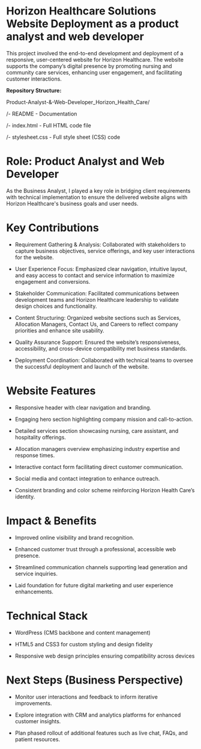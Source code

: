 # Horizon Healthcare Solutions Website Deployment as a product analyst and web developer

This project involved the end-to-end development and deployment of a responsive, user-centered website for Horizon Healthcare. The website supports the company’s digital presence by promoting nursing and community care services, enhancing user engagement, and facilitating customer interactions.

**Repository Structure:**

Product-Analyst-&-Web-Developer_Horizon_Health_Care/

/- README - Documentation

/- index.html - Full HTML code file

/- stylesheet.css - Full style sheet (CSS) code

# Role: Product Analyst and Web Developer

As the Business Analyst, I played a key role in bridging client requirements with technical implementation to ensure the delivered website aligns with Horizon Healthcare's business goals and user needs.

# Key Contributions

- Requirement Gathering & Analysis: Collaborated with stakeholders to capture business objectives, service offerings, and key user interactions for the website.

- User Experience Focus: Emphasized clear navigation, intuitive layout, and easy access to contact and service information to maximize engagement and conversions.

- Stakeholder Communication: Facilitated communications between development teams and Horizon Healthcare leadership to validate design choices and functionality.

- Content Structuring: Organized website sections such as Services, Allocation Managers, Contact Us, and Careers to reflect company priorities and enhance site usability.

- Quality Assurance Support: Ensured the website’s responsiveness, accessibility, and cross-device compatibility met business standards.

- Deployment Coordination: Collaborated with technical teams to oversee the successful deployment and launch of the website.

# Website Features

- Responsive header with clear navigation and branding.

- Engaging hero section highlighting company mission and call-to-action.

- Detailed services section showcasing nursing, care assistant, and hospitality offerings.

- Allocation managers overview emphasizing industry expertise and response times.

- Interactive contact form facilitating direct customer communication.

- Social media and contact integration to enhance outreach.

- Consistent branding and color scheme reinforcing Horizon Health Care’s identity.

# Impact & Benefits

- Improved online visibility and brand recognition.

- Enhanced customer trust through a professional, accessible web presence.

- Streamlined communication channels supporting lead generation and service inquiries.

- Laid foundation for future digital marketing and user experience enhancements.

# Technical Stack

- WordPress (CMS backbone and content management)

- HTML5 and CSS3 for custom styling and design fidelity

- Responsive web design principles ensuring compatibility across devices

# Next Steps (Business Perspective)

- Monitor user interactions and feedback to inform iterative improvements.

- Explore integration with CRM and analytics platforms for enhanced customer insights.

- Plan phased rollout of additional features such as live chat, FAQs, and patient resources.
